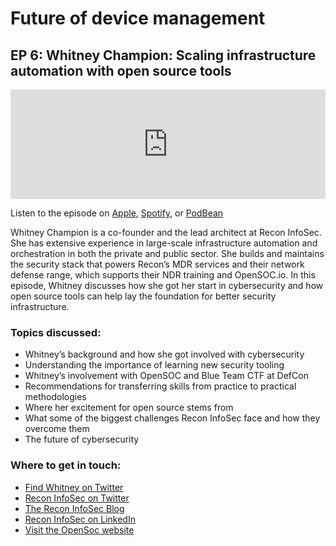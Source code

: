 # Future of device management
## EP 6: Whitney Champion: Scaling infrastructure automation with open source tools

<iframe allow="autoplay *; encrypted-media *; fullscreen *; clipboard-write" frameborder="0" height="175" style="width:100%;max-width:660px;overflow:hidden;background:transparent;" sandbox="allow-forms allow-popups allow-same-origin allow-scripts allow-storage-access-by-user-activation allow-top-navigation-by-user-activation" src="https://embed.podcasts.apple.com/us/podcast/ep-6-whitney-champion-scaling-infrastructure-automation/id1641183838?i=1000580448335"></iframe>

Listen to the episode on [Apple](https://podcasts.apple.com/us/podcast/ep-6-whitney-champion-scaling-infrastructure-automation/id1641183838?i=1000580448335), [Spotify](https://open.spotify.com/episode/4ywwvk1vSj0ENhrAg4k1Ii?si=w6dg7PlsQ0CqTQQXQb7RTQ), or [PodBean](https://www.podbean.com/ew/pb-z3dhr-12ced49)

Whitney Champion is a co-founder and the lead architect at Recon InfoSec. She has extensive experience in large-scale infrastructure automation and orchestration in both the private and public sector. She builds and maintains the security stack that powers Recon’s MDR services and their network defense range, which supports their NDR training and OpenSOC.io. In this episode, Whitney discusses how she got her start in cybersecurity and how open source tools can help lay the foundation for better security infrastructure.

### Topics discussed:

- Whitney’s background and how she got involved with cybersecurity
- Understanding the importance of learning new security tooling
- Whitney’s involvement with OpenSOC and Blue Team CTF at DefCon
- Recommendations for transferring skills from practice to practical methodologies
- Where her excitement for open source stems from
- What some of the biggest challenges Recon InfoSec face and how they overcome them
- The future of cybersecurity

### Where to get in touch:

- [Find Whitney on Twitter](https://twitter.com/shortxstack)
- [Recon InfoSec on Twitter](https://twitter.com/Recon_InfoSec)
- [The Recon InfoSec Blog](https://www.reconinfosec.com/)
- [Recon InfoSec on LinkedIn](https://www.linkedin.com/company/recon-infosec/) 
- [Visit the OpenSoc website](https://opensoc.io/)

<meta name="category" value="podcasts">
<meta name="authorGitHubUsername" value="zwass">
<meta name="authorFullName" value="Zach Wasserman">
<meta name="publishedOn" value="2022-09-23">
<meta name="articleTitle" value="Future of device management episode 6">
<meta name="articleImageUrl" value="../website/assets/images/articles/future-of-device-management-ep6-cover-1600x900@2x.jpg">
